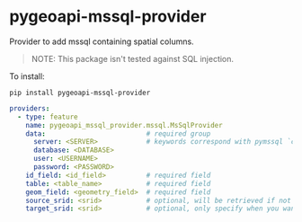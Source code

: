 # pygeoapi-mssql-provider

Provider to add mssql containing spatial columns.

> NOTE: This package isn't tested against SQL injection. 

To install:
```commandline
pip install pygeoapi-mssql-provider
```

```yaml
providers:
  - type: feature
    name: pygeoapi_mssql_provider.mssql.MsSqlProvider
    data:                         # required group
      server: <SERVER>            # keywords correspond with pymssql `connect` method
      database: <DATABASE>
      user: <USERNAME>
      password: <PASSWORD>        
    id_field: <id_field>          # required field
    table: <table_name>           # required field
    geom_field: <geometry_field>  # required field
    source_srid: <srid>           # optional, will be retrieved if not specified
    target_srid: <srid>           # optional, only specify when you want to transform geometry
```
